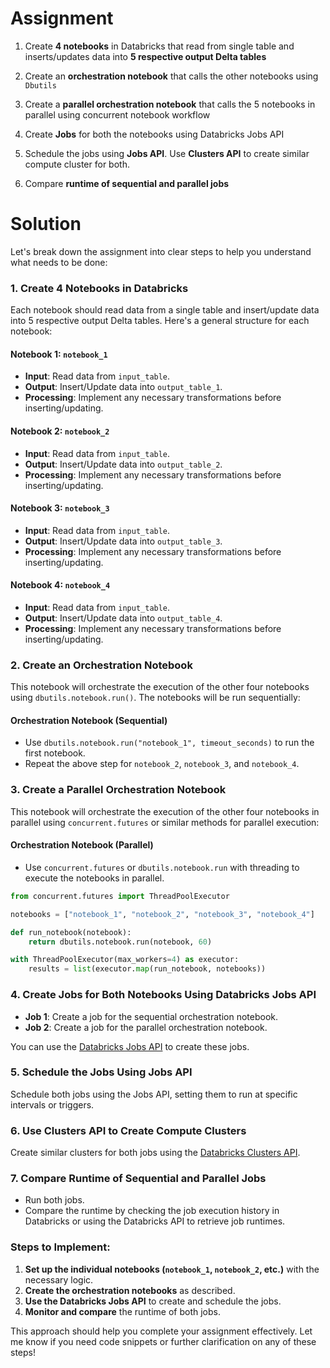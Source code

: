 # Assignment

1. Create **4 notebooks** in Databricks that read from single table and inserts/updates data into **5 respective output Delta tables** 

2. Create an **orchestration notebook** that calls the other notebooks using `Dbutils` 

3. Create a **parallel orchestration notebook** that calls the 5 notebooks in parallel using concurrent notebook workflow 

4. Create **Jobs** for both the notebooks using Databricks Jobs API 

5. Schedule the jobs using **Jobs API**. Use **Clusters API** to create similar compute cluster for both. 

6. Compare **runtime of sequential and parallel jobs**

# Solution

Let's break down the assignment into clear steps to help you understand what needs to be done:

### 1. Create 4 Notebooks in Databricks
Each notebook should read data from a single table and insert/update data into 5 respective output Delta tables. Here's a general structure for each notebook:

#### Notebook 1: `notebook_1`
- **Input**: Read data from `input_table`.
- **Output**: Insert/Update data into `output_table_1`.
- **Processing**: Implement any necessary transformations before inserting/updating.

#### Notebook 2: `notebook_2`
- **Input**: Read data from `input_table`.
- **Output**: Insert/Update data into `output_table_2`.
- **Processing**: Implement any necessary transformations before inserting/updating.

#### Notebook 3: `notebook_3`
- **Input**: Read data from `input_table`.
- **Output**: Insert/Update data into `output_table_3`.
- **Processing**: Implement any necessary transformations before inserting/updating.

#### Notebook 4: `notebook_4`
- **Input**: Read data from `input_table`.
- **Output**: Insert/Update data into `output_table_4`.
- **Processing**: Implement any necessary transformations before inserting/updating.

### 2. Create an Orchestration Notebook
This notebook will orchestrate the execution of the other four notebooks using `dbutils.notebook.run()`. The notebooks will be run sequentially:

#### Orchestration Notebook (Sequential)
- Use `dbutils.notebook.run("notebook_1", timeout_seconds)` to run the first notebook.
- Repeat the above step for `notebook_2`, `notebook_3`, and `notebook_4`.

### 3. Create a Parallel Orchestration Notebook
This notebook will orchestrate the execution of the other four notebooks in parallel using `concurrent.futures` or similar methods for parallel execution:

#### Orchestration Notebook (Parallel)
- Use `concurrent.futures` or `dbutils.notebook.run` with threading to execute the notebooks in parallel.
  
```python
from concurrent.futures import ThreadPoolExecutor

notebooks = ["notebook_1", "notebook_2", "notebook_3", "notebook_4"]

def run_notebook(notebook):
    return dbutils.notebook.run(notebook, 60)

with ThreadPoolExecutor(max_workers=4) as executor:
    results = list(executor.map(run_notebook, notebooks))
```

### 4. Create Jobs for Both Notebooks Using Databricks Jobs API
- **Job 1**: Create a job for the sequential orchestration notebook.
- **Job 2**: Create a job for the parallel orchestration notebook.

You can use the [Databricks Jobs API](https://docs.databricks.com/dev-tools/api/latest/jobs.html) to create these jobs.

### 5. Schedule the Jobs Using Jobs API
Schedule both jobs using the Jobs API, setting them to run at specific intervals or triggers.

### 6. Use Clusters API to Create Compute Clusters
Create similar clusters for both jobs using the [Databricks Clusters API](https://docs.databricks.com/dev-tools/api/latest/clusters.html).

### 7. Compare Runtime of Sequential and Parallel Jobs
- Run both jobs.
- Compare the runtime by checking the job execution history in Databricks or using the Databricks API to retrieve job runtimes.

### Steps to Implement:
1. **Set up the individual notebooks (`notebook_1`, `notebook_2`, etc.)** with the necessary logic.
2. **Create the orchestration notebooks** as described.
3. **Use the Databricks Jobs API** to create and schedule the jobs.
4. **Monitor and compare** the runtime of both jobs.

This approach should help you complete your assignment effectively. Let me know if you need code snippets or further clarification on any of these steps!